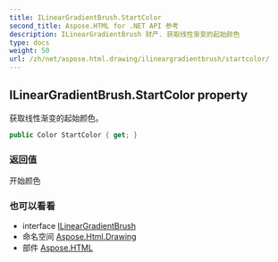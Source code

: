 ```yaml
---
title: ILinearGradientBrush.StartColor
second_title: Aspose.HTML for .NET API 参考
description: ILinearGradientBrush 财产. 获取线性渐变的起始颜色
type: docs
weight: 50
url: /zh/net/aspose.html.drawing/ilineargradientbrush/startcolor/
---
```

## ILinearGradientBrush.StartColor property

获取线性渐变的起始颜色。

```csharp
public Color StartColor { get; }
```

### 返回值

开始颜色

### 也可以看看

* interface [ILinearGradientBrush](../)
* 命名空间 [Aspose.Html.Drawing](../../ilineargradientbrush/)
* 部件 [Aspose.HTML](../../../)


